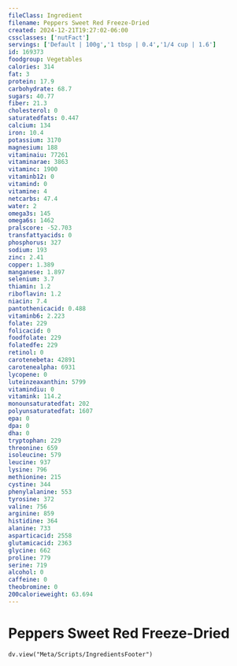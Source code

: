 ```yaml
---
fileClass: Ingredient
filename: Peppers Sweet Red Freeze-Dried
created: 2024-12-21T19:27:02-06:00
cssclasses: ['nutFact']
servings: ['Default | 100g','1 tbsp | 0.4','1/4 cup | 1.6']
id: 169373
foodgroup: Vegetables
calories: 314
fat: 3
protein: 17.9
carbohydrate: 68.7
sugars: 40.77
fiber: 21.3
cholesterol: 0
saturatedfats: 0.447
calcium: 134
iron: 10.4
potassium: 3170
magnesium: 188
vitaminaiu: 77261
vitaminarae: 3863
vitaminc: 1900
vitaminb12: 0
vitamind: 0
vitamine: 4
netcarbs: 47.4
water: 2
omega3s: 145
omega6s: 1462
pralscore: -52.703
transfattyacids: 0
phosphorus: 327
sodium: 193
zinc: 2.41
copper: 1.389
manganese: 1.897
selenium: 3.7
thiamin: 1.2
riboflavin: 1.2
niacin: 7.4
pantothenicacid: 0.488
vitaminb6: 2.223
folate: 229
folicacid: 0
foodfolate: 229
folatedfe: 229
retinol: 0
carotenebeta: 42891
carotenealpha: 6931
lycopene: 0
luteinzeaxanthin: 5799
vitamindiu: 0
vitamink: 114.2
monounsaturatedfat: 202
polyunsaturatedfat: 1607
epa: 0
dpa: 0
dha: 0
tryptophan: 229
threonine: 659
isoleucine: 579
leucine: 937
lysine: 796
methionine: 215
cystine: 344
phenylalanine: 553
tyrosine: 372
valine: 756
arginine: 859
histidine: 364
alanine: 733
asparticacid: 2558
glutamicacid: 2363
glycine: 662
proline: 779
serine: 719
alcohol: 0
caffeine: 0
theobromine: 0
200calorieweight: 63.694
---
```


# Peppers Sweet Red Freeze-Dried

```dataviewjs
dv.view("Meta/Scripts/IngredientsFooter")
```